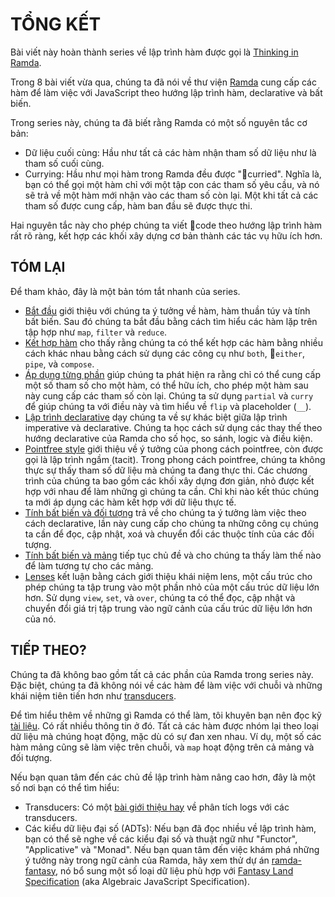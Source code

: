 # TỔNG KẾT

Bài viết này hoàn thành series về lập trình hàm được gọi là [Thinking in Ramda](http://randycoulman.com/blog/categories/thinking-in-ramda/).

Trong 8 bài viết vừa qua, chúng ta đã nói về thư viện [Ramda](http://ramdajs.com/) cung cấp các hàm để làm việc với JavaScript theo hướng lập trình hàm, declarative và bất biến.

Trong series này, chúng ta đã biết rằng Ramda có một số nguyên tắc cơ bản:

* Dữ liệu cuối cùng: Hầu như tất cả các hàm nhận tham số dữ liệu như là tham số cuối cùng.
* Currying: Hầu như mọi hàm trong Ramda đều được "curried". Nghĩa là, bạn có thể gọi một hàm chỉ với một tập con các tham số yêu cầu, và nó sẽ trả về một hàm mới nhận vào các tham số còn lại. Một khi tất cả các tham số được cung cấp, hàm ban đầu sẽ được thực thi.

Hai nguyên tắc này cho phép chúng ta viết code theo hướng lập trình hàm rất rõ ràng, kết hợp các khối xây dựng cơ bản thành các tác vụ hữu ích hơn.

## TÓM LẠI

Để tham khảo, đây là một bản tóm tắt nhanh của series.

* [Bắt đầu](//getting-started.md) giới thiệu với chúng ta ý tưởng về hàm, hàm thuần túy và tính bất biến. Sau đó chúng ta bắt đầu bằng cách tìm hiểu các hàm lặp trên tập hợp như `map`, `filter` và `reduce`.
* [Kết hợp hàm](/combining-functions.md) cho thấy rằng chúng ta có thể kết hợp các hàm bằng nhiều cách khác nhau bằng cách sử dụng các công cụ như `both`, `either`, `pipe`, và `compose`.
* [Áp dụng từng phần](/partial-application.md) giúp chúng ta phát hiện ra rằng chỉ có thể cung cấp một số tham số cho một hàm, có thể hữu ích, cho phép một hàm sau này cung cấp các tham số còn lại. Chúng ta sử dụng `partial`  và `curry` để giúp chúng ta với điều này và tìm hiểu về `flip` và placeholder \(`__`\).
* [Lập trình declarative](/declarative-programming.md) dạy chúng ta về sự khác biệt giữa lập trình imperative và declarative. Chúng ta học cách sử dụng các thay thế theo hướng declarative của Ramda cho số học, so sánh, logic và điều kiện.
* [Pointfree style](/point-free-style.md) giới thiệu về ý tưởng của phong cách pointfree, còn được gọi là lập trình ngầm \(tacit\). Trong phong cách pointfree, chúng ta không thực sự thấy tham số dữ liệu mà chúng ta đang thực thi. Các chương trình của chúng ta bao gồm các khối xây dựng đơn giản, nhỏ được kết hợp với nhau để làm những gì chúng ta cần. Chỉ khi nào kết thúc chúng ta mới áp dụng các hàm kết hợp với dữ liệu thực tế.
* [Tính bất biến và đối tượng](//immutability-object.md) trả về cho chúng ta ý tưởng làm việc theo cách declarative, lần này cung cấp cho chúng ta những công cụ chúng ta cần để đọc, cập nhật, xoá và chuyển đổi các thuộc tính của các đối tượng.
* [Tính bất biến và mảng](//immutability-array.md) tiếp tục chủ đề và cho chúng ta thấy làm thế nào để làm tương tự cho các mảng.
* [Lenses](//lenses.md) kết luận bằng cách giới thiệu khái niệm lens, một cấu trúc cho phép chúng ta tập trung vào một phần nhỏ của một cấu trúc dữ liệu lớn hơn. Sử dụng `view`, `set`, và `over`, chúng ta có thể đọc, cập nhật và chuyển đổi giá trị tập trung vào ngữ cảnh của cấu trúc dữ liệu lớn hơn của nó.

## TIẾP THEO?

Chúng ta đã không bao gồm tất cả các phần của Ramda trong series này. Đặc biệt, chúng ta đã không nói về các hàm để làm việc với chuỗi và những khái niệm tiên tiến hơn như [transducers](http://ramdajs.com/0.21.0/docs/#transduce).

Để tìm hiểu thêm về những gì Ramda có thể làm, tôi khuyên bạn nên đọc kỹ [tài liệu](http://ramdajs.com/docs/). Có rất nhiều thông tin ở đó. Tất cả các hàm được nhóm lại theo loại dữ liệu mà chúng hoạt động, mặc dù có sự đan xen nhau. Ví dụ, một số các hàm mảng cũng sẽ làm việc trên chuỗi, và `map` hoạt động trên cả mảng và đối tượng.

Nếu bạn quan tâm đến các chủ đề lập trình hàm nâng cao hơn, đây là một số nơi bạn có thể tìm hiểu:

* Transducers: Có một [bài giới thiệu hay](http://simplectic.com/blog/2015/ramda-transducers-logs/) về phân tích logs với các transducers.
* Các kiểu dữ liệu đại số \(ADTs\): Nếu bạn đã đọc nhiều về lập trình hàm, bạn có thể sẽ nghe về các kiểu đại số và thuật ngữ như "Functor", "Applicative" và "Monad". Nếu bạn quan tâm đến việc khám phá những ý tưởng này trong ngữ cảnh của Ramda, hãy xem thử dự án [ramda-fantasy](https://github.com/ramda/ramda-fantasy), nó bổ sung một số loại dữ liệu phù hợp với [Fantasy Land Specification](https://github.com/fantasyland/fantasy-land) \(aka Algebraic JavaScript Specification\).



